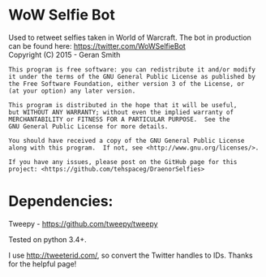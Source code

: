 # WoW Selfie Bot
Used to retweet selfies taken in World of Warcraft. The bot in production can be found here: https://twitter.com/WoWSelfieBot  
    Copyright (C) 2015  - Geran Smith

    This program is free software: you can redistribute it and/or modify
    it under the terms of the GNU General Public License as published by
    the Free Software Foundation, either version 3 of the License, or
    (at your option) any later version.

    This program is distributed in the hope that it will be useful,
    but WITHOUT ANY WARRANTY; without even the implied warranty of
    MERCHANTABILITY or FITNESS FOR A PARTICULAR PURPOSE.  See the
    GNU General Public License for more details.

    You should have received a copy of the GNU General Public License
    along with this program.  If not, see <http://www.gnu.org/licenses/>.
    
    If you have any issues, please post on the GitHub page for this project: <https://github.com/tehspaceg/DraenorSelfies>

# Dependencies:  
Tweepy - https://github.com/tweepy/tweepy  

Tested on python 3.4+.

I use http://tweeterid.com/, so convert the Twitter handles to IDs. Thanks for the helpful page!
